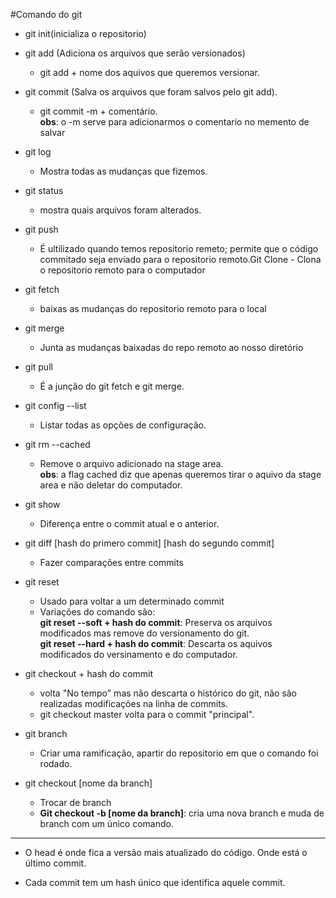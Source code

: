 #Comando do git

- git init(inicializa o repositorio)

- git add (Adiciona os arquivos que serão versionados)
    * git add + nome dos aquivos que queremos versionar.

- git commit (Salva os arquivos que foram salvos pelo git add).
    * git commit -m + comentário.<br> 
    **obs**: o -m serve para adicionarmos o comentario no memento de salvar

- git log
    * Mostra todas as mudanças que fizemos.

- git status 
    * mostra quais arquivos foram alterados.

- git push
    * É ultilizado quando temos repositorio remeto; permite que o código commitado seja enviado para o repositorio remoto.Git Clone - Clona o repositorio remoto para o computador

- git fetch
    * baixas as mudanças do repositorio  remoto para o local 

- git merge
    * Junta as mudanças baixadas do repo remoto ao nosso diretório

- git pull 
    * É a junção do git fetch e git merge.

- git config --list
    * Listar todas as opções de configuração.

- git rm --cached
    * Remove o arquivo adicionado na stage area.<br>
    **obs**: a flag cached  diz que apenas queremos tirar o aquivo da stage area e não deletar do computador.

- git show 
    * Diferença entre o commit atual e o anterior.

- git diff [hash do primero commit] [hash do segundo commit]
    * Fazer comparações entre commits

 - git reset
    * Usado para voltar a um determinado commit<br>
    * Variações do comando são:<br>
    **git reset --soft + hash do commit**: Preserva os arquivos modificados mas remove do versionamento do git.<br>
    **git reset --hard + hash do commit**: Descarta os aquivos modificados do versinamento e do computador.

- git checkout + hash do commit
    * volta "No tempo" mas não descarta o histórico do git, não são realizadas modificações na linha de commits.
    * git checkout master volta para o commit "principal".

- git branch 
    * Criar uma ramificação, apartir do repositorio em que o comando foi rodado.

- git checkout [nome da branch]
    * Trocar de branch
    * **Git checkout -b [nome da branch]**: cria uma nova branch e muda de branch com um único comando.


-------------------------------------------------------------

- O head é onde fica a versão mais atualizado do código. Onde está o último commit.

- Cada commit tem um hash único que identifica aquele commit.

